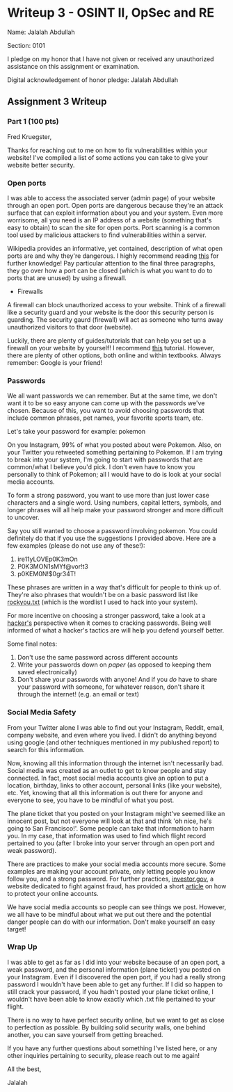 Writeup 3 - OSINT II, OpSec and RE
======

Name: Jalalah Abdullah

Section: 0101

I pledge on my honor that I have not given or received any unauthorized assistance on this assignment or examination.

Digital acknowledgement of honor pledge: Jalalah Abdullah

## Assignment 3 Writeup

### Part 1 (100 pts)

Fred Kruegster,

Thanks for reaching out to me on how to fix vulnerabilities within your website! I've compiled a list of some actions you can take to give your website better security.

### Open ports

I was able to access the associated server (admin page) of your website through an open port. Open ports are dangerous because they're an attack surface that can exploit information about you and your system. Even more worrisome, all you need is an IP address of a website (something that's easy to obtain) to scan the site for open ports. Port scanning is a common tool used by malicious attackers to find vulnerabilities within a server.

Wikipedia provides an informative, yet contained, description of what open ports are and why they're dangerous. I highly recommend reading [this](https://en.wikipedia.org/wiki/Open_port) for further knowledge! Pay particular attention to the final three paragraphs, they go over how a port can be closed (which is what you want to do to ports that are unused) by using a firewall. 

* Firewalls

A firewall can block unauthorized access to your website. Think of a firewall like a security guard and your website is the door this security person is guarding. The security gaurd (firewall) will act as someone who turns away unauthorized visitors to that door (website).

Luckily, there are plenty of guides/tutorials that can help you set up a firewall on your website by yourself! I recommend [this](https://www.dummies.com/web-design-development/web-hosting/how-to-install-a-firewall-on-your-website/) tutorial. However, there are plenty of other options, both online and within textbooks. Always remember: Google is your friend!

### Passwords

We all want passwords we can remember. But at the same time, we don't want it to be so easy anyone can come up with the passwords we've chosen. Because of this, you want to avoid choosing passwords that include common phrases, pet names, your favorite sports team, etc.

Let's take your password for example: pokemon

On you Instagram, 99% of what you posted about were Pokemon. Also, on your Twitter you retweeted something pertaining to Pokemon. If I am trying to break into your system, I'm going to start with passwords that are common/what I believe you'd pick. I don't even have to know you personally to think of Pokemon; all I would have to do is look at your social media accounts.

To form a strong password, you want to use more than just lower case characters and a single word. Using numbers, capital letters, symbols, and longer phrases will all help make your password stronger and more difficult to uncover.

Say you still wanted to choose a password involving pokemon. You could definitely do that if you use the suggestions I provided above. Here are a few examples (please do not use any of these!):

1. ire11yLOVEp0K3mOn
2. P0K3MON1sMYf@vor!t3
3. p0KEM0N!$0gr34T!

These phrases are written in a way that's difficult for people to think up of. They're also phrases that wouldn't be on a basic password list like [rockyou.txt](https://www.scrapmaker.com/view/dictionaries/rockyou.txt) (which is the wordlist I used to hack into your system).

For more incentive on choosing a stronger password, take a look at a [hacker's](http://www.alphr.com/features/371158/top-ten-password-cracking-techniques) perspective when it comes to cracking passwords. Being well informed of what a hacker's tactics are will help you defend yourself better. 

Some final notes: 
1. Don't use the same password across different accounts
2. Write your passwords down on *paper* (as opposed to keeping them saved electronically)
3. Don't share your passwords with anyone! And if you *do* have to share your password with someone, for whatever reason, don't share it through the internet! (e.g. an email or text)

### Social Media Safety

From your Twitter alone I was able to find out your Instagram, Reddit, email, company website, and even where you lived. I didn't do anything beyond using google (and other techniques mentioned in my publushed report) to search for this information. 

Now, knowing all this information through the internet isn't necessarily bad. Social media was created as an outlet to get to know people and stay connected. In fact, most social media accounts give an option to put a location, birthday, links to other account, personal links (like your website), etc. Yet, knowing that all this information is out there for anyone and everyone to see, you have to be mindful of what you post. 

The plane ticket that you posted on your Instagram might've seemed like an innocent post, but not everyone will look at that and think 'oh nice, he's going to San Francisco!'. Some people can take that information to harm you. In my case, that information was used to find which flight record pertained to you (after I broke into your server through an open port and weak password). 

There are practices to make your social media accounts more secure. Some examples are making your account private, only letting people you know follow you, and a strong password. For further practices, [investor.gov](investor.gov), a website dedicated to fight against fraud, has provided a short [article](https://www.investor.gov/protect-your-investments/fraud/how-avoid-fraud/protect-your-social-media-accounts) on how to protect your online accounts.

We have social media accounts so people can see things we post. However, we all have to be mindful about what we put out there and the potential danger people can do with our information. Don't make yourself an easy target!

### Wrap Up

I was able to get as far as I did into your website because of an open port, a weak password, and the personal information (plane ticket) you posted on your Instagram. Even if I discovered the open port, if you had a really strong password I wouldn't have been able to get any further. If I did so happen to still crack your password, if you hadn't posted your plane ticket online, I wouldn't have been able to know exactly which .txt file pertained to your flight.

There is no way to have perfect security online, but we want to get as close to perfection as possible. By building solid security walls, one behind another, you can save yourself from getting breached. 

If you have any further questions about something I've listed here, or any other inquiries pertaining to security, please reach out to me again! 

All the best,

Jalalah


